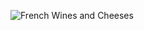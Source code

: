 

![French Wines and Cheeses]( https://heritage-happenings.github.io/Blog/2025/07-july-/2025-07-03-French-Wine-and-Cheese/French-Wine-and-Cheese.png)
